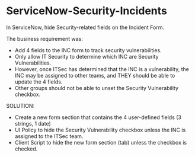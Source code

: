 # ServiceNow-Security-Incidents
In ServiceNow, hide Security-related fields on the Incident Form.

The business requirement was:
* Add 4 fields to the INC form to track security vulnerabilities.
* Only allow IT Security to determine which INC are Security Vulnerabilities.
* However, once ITSec has determined that the INC is a vulnerability, the INC may be assigned to other teams, and THEY should be able to update the 4 fields.
* Other groups should not be able to unset the Security Vulnerability checkbox.

SOLUTION:
* Create a new form section that contains the 4 user-defined fields (3 strings, 1 date)
* UI Policy to hide the Security Vulnerability checkbox unless the INC is assigned to the ITSec team.
* Client Script to hide the new form section (tab) unless the checkbox is checked. 
